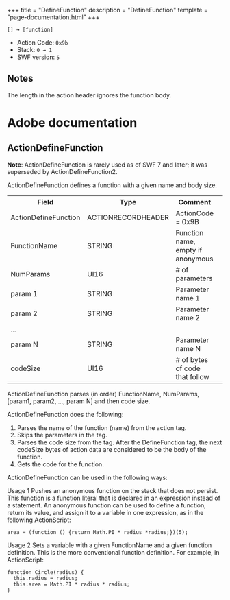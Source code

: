 +++
title = "DefineFunction"
description = "DefineFunction"
template = "page-documentation.html"
+++

```
[] → [function]
```

- Action Code: `0x9b`
- Stack: `0 → 1`
- SWF version: `5`

## Notes

The length in the action header ignores the function body.

# Adobe documentation

## ActionDefineFunction

**Note**: ActionDefineFunction is rarely used as of SWF 7 and later; it was superseded by ActionDefineFunction2.

ActionDefineFunction defines a function with a given name and body size.

<table>
<tr>
  <th>Field</th>
  <th>Type</th>
  <th>Comment</th>
</tr>
<tr>
  <td>ActionDefineFunction</td>
  <td>ACTIONRECORDHEADER</td>
  <td>ActionCode = 0x9B</td>
</tr>
<tr>
  <td>FunctionName</td>
  <td>STRING</td>
  <td>Function name, empty if anonymous</td>
</tr>
<tr>
  <td>NumParams</td>
  <td>UI16</td>
  <td># of parameters</td>
</tr>
<tr>
  <td>param 1</td>
  <td>STRING</td>
  <td>Parameter name 1</td>
</tr>
<tr>
  <td>param 2</td>
  <td>STRING</td>
  <td>Parameter name 2</td>
</tr>
<tr>
  <td>...</td>
  <td><td>
  <td></td>
</tr>
<tr>
  <td>param N</td>
  <td>STRING</td>
  <td>Parameter name N</td>
</tr>
<tr>
  <td>codeSize</td>
  <td>UI16</td>
  <td># of bytes of code that follow</td>
</tr>
<table>

ActionDefineFunction parses (in order) FunctionName, NumParams, [param1, param2, ..., param N] and then
code size.

ActionDefineFunction does the following:

1. Parses the name of the function (name) from the action tag.
2. Skips the parameters in the tag.
3. Parses the code size from the tag. After the DefineFunction tag, the next codeSize bytes of action data are
   considered to be the body of the function.
4. Gets the code for the function.

ActionDefineFunction can be used in the following ways:

Usage 1 Pushes an anonymous function on the stack that does not persist. This function is a function literal that
is declared in an expression instead of a statement. An anonymous function can be used to define a function,
return its value, and assign it to a variable in one expression, as in the following ActionScript:
```as2
area = (function () {return Math.PI * radius *radius;})(5);
```

Usage 2 Sets a variable with a given FunctionName and a given function definition. This is the more
conventional function definition. For example, in ActionScript:
```as2
function Circle(radius) {
  this.radius = radius;
  this.area = Math.PI * radius * radius;
}
```
